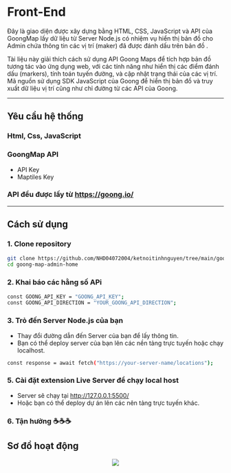 # Front-End

Đây là giao diện được xây dựng bằng HTML, CSS, JavaScript và API của GoongMap lấy dữ liệu từ Server Node.js có nhiệm vụ hiển thị bản đồ cho Admin chứa thông tin các vị trí (maker) đã được đánh dấu trên bản đồ .

Tài liệu này giải thích cách sử dụng API Goong Maps để tích hợp bản đồ tương tác vào ứng dụng web, với các tính năng như hiển thị các điểm đánh dấu (markers), tính toán tuyến đường, và cập nhật trạng thái của các vị trí. Mã nguồn sử dụng SDK JavaScript của Goong để hiển thị bản đồ và truy xuất dữ liệu vị trí cũng như chỉ đường từ các API của Goong.

---

## Yêu cầu hệ thống

### Html, Css, JavaScript

### GoongMap API
- API Key
- Maptiles Key

### API đều được lấy từ https://goong.io/

---

## Cách sử dụng

### 1. Clone repository

```bash
git clone https://github.com/NHD04072004/ketnoitinhnguyen/tree/main/goong-map-admin-home
cd goong-map-admin-home
```
### 2. Khai báo các hằng số  APi

```bash
const GOONG_API_KEY = "GOONG_API_KEY";
const GOONG_API_DIRECTION = "YOUR_GOONG_API_DIRECTION";
```

### 3. Trỏ đến Server Node.js của bạn
- Thay đổi đường dẫn đến Server của bạn để lấy thông tin.
- Bạn có thể deploy server của bạn lên các nền tảng trực tuyến hoặc chạy localhost.
```bash
const response = await fetch("https://your-server-name/locations");
```

### 5. Cài đặt extension **Live Server** để chạy local host
- Server sẽ chạy tại http://127.0.0.1:5500/
- Hoặc bạn có thể deploy dự án lên các nên tảng trực tuyến khác.

### 6. Tận hưởng ☕☕☕
## Sơ đồ hoạt động
<p align="center">
    <img src="/home/quan/WorkSpace/ketnoitinhnguyen/docs/images/goong-map-admin.png">
</p>